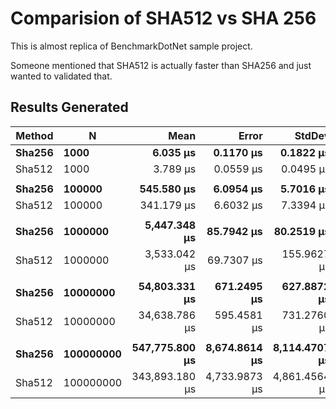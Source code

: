 # Comparision of SHA512 vs SHA 256

This is almost replica of BenchmarkDotNet sample project. 

Someone mentioned that SHA512 is actually faster than SHA256 and just wanted to validated that.

## Results Generated


| Method |         N |           Mean |         Error |        StdDev | Ratio | RatioSD |
|------- |---------- |---------------:|--------------:|--------------:|------:|--------:|
| **Sha256** |      **1000** |       **6.035 μs** |     **0.1170 μs** |     **0.1822 μs** |  **1.00** |    **0.00** |
| Sha512 |      1000 |       3.789 μs |     0.0559 μs |     0.0495 μs |  0.64 |    0.02 |
|        |           |                |               |               |       |         |
| **Sha256** |    **100000** |     **545.580 μs** |     **6.0954 μs** |     **5.7016 μs** |  **1.00** |    **0.00** |
| Sha512 |    100000 |     341.179 μs |     6.6032 μs |     7.3394 μs |  0.63 |    0.01 |
|        |           |                |               |               |       |         |
| **Sha256** |   **1000000** |   **5,447.348 μs** |    **85.7942 μs** |    **80.2519 μs** |  **1.00** |    **0.00** |
| Sha512 |   1000000 |   3,533.042 μs |    69.7307 μs |   155.9627 μs |  0.63 |    0.03 |
|        |           |                |               |               |       |         |
| **Sha256** |  **10000000** |  **54,803.331 μs** |   **671.2495 μs** |   **627.8872 μs** |  **1.00** |    **0.00** |
| Sha512 |  10000000 |  34,638.786 μs |   595.4581 μs |   731.2760 μs |  0.63 |    0.02 |
|        |           |                |               |               |       |         |
| **Sha256** | **100000000** | **547,775.800 μs** | **8,674.8614 μs** | **8,114.4707 μs** |  **1.00** |    **0.00** |
| Sha512 | 100000000 | 343,893.180 μs | 4,733.9873 μs | 4,861.4564 μs |  0.63 |    0.01 |
